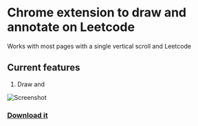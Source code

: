 # Chrome extension to draw and annotate on Leetcode

Works with most pages with a single vertical scroll and Leetcode

## Current features ##
1. Draw and 

![Screenshot]()

### [Download it](https://chrome.google.com/webstore/detail/github-boxcutter/knapnimomamjogbajmmoefhopnebjbff)
